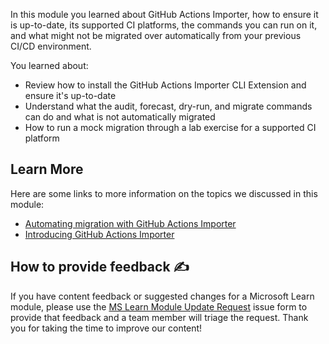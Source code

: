 In this module you learned about GitHub Actions Importer, how to ensure it is up-to-date, its supported CI platforms, the commands you can run on it, and what might not be migrated over automatically from your previous CI/CD environment.

You learned about:
- Review how to install the GitHub Actions Importer CLI Extension and ensure it's up-to-date
- Understand what the audit, forecast, dry-run, and migrate commands can do and what is not automatically migrated
- How to run a mock migration through a lab exercise for a supported CI platform

## Learn More

Here are some links to more information on the topics we discussed in this module:
- [Automating migration with GitHub Actions Importer](https://docs.github.com/en/actions/migrating-to-github-actions/automating-migration-with-github-actions-importer)
- [Introducing GitHub Actions Importer](https://github.blog/2022-11-10-introducing-github-actions-importer/)

## How to provide feedback ✍️

If you have content feedback or suggested changes for a Microsoft Learn module, please use the [MS Learn Module Update Request](https://github.com/githubpartners/microsoft-learn/issues/new/choose) issue form to provide that feedback and a team member will triage the request. Thank you for taking the time to improve our content! 
